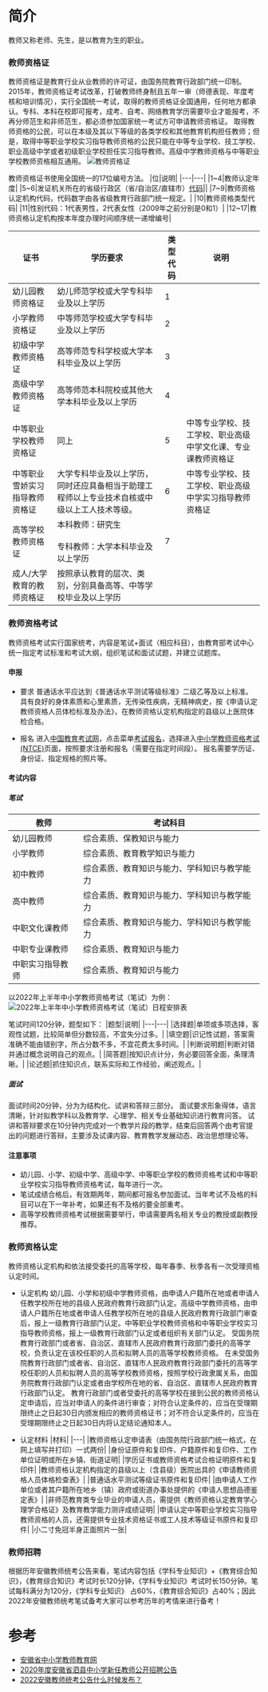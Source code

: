 简介
===
  教师又称老师、先生，是以教育为生的职业。

### 教师资格证
  教师资格证是教育行业从业教师的许可证，由国务院教育行政部门统一印制。
  2015年，教师资格证考试改革，打破教师终身制且五年一审（师德表现、年度考核和培训情况），实行全国统一考试，取得的教师资格证全国通用，任何地方都承认。专科、本科在校即可报考，成考、自考、网络教育学历需要毕业才能报考，不再分师范生和非师范生，都必须参加国家统一考试方可申请教师资格证。
  取得教师资格的公民，可以在本级及其以下等级的各类学校和其他教育机构担任教师；但是，取得中等职业学校实习指导教师资格的公民只能在中等专业学校、技工学校、职业高级中学或者初级职业学校担任实习指导教师。高级中学教师资格与中等职业学校教师资格相互通用。
![教师资格证](pic/教师资格证.PNG)

  教师资格证书使用全国统一的17位编号方法。
|位|说明|
|---|---|
|1~4|教师认定年度|
|5~6|发证机关所在的省级行政区（省/自治区/直辖市）[代码](https://baike.baidu.com/item/%E8%A1%8C%E6%94%BF%E5%8C%BA%E5%88%92%E4%BB%A3%E7%A0%81)||
|7~9|教师资格认定机构代码，代码数字由各省级教育行政部门统一规定。|
|10|教师资格类型代码|
|11|性别代码：1代表男性，2代表女性（2009年之前分别是0和1）|
|12~17|教师资格认定机构按本年度办理时间顺序统一递增编号|

|证书|学历要求|类型代码|说明|
|---|---|---|---|
|幼儿园教师资格证|幼儿师范学校或大学专科毕业及以上学历|1||
|小学教师资格证|中等师范学校或大学专科毕业及以上学历|2||
|初级中学教师资格证|高等师范专科学校或大学本科毕业及以上学历|3||
|高级中学教师资格证|高等师范本科院校或其他大学本科毕业及以上学历|4||
|中等职业学校教师资格证|同上|5|中等专业学校、技工学校、职业高级中学文化课、专业课教师资格证|
|中等职业雪娇实习指导教师资格证|大学专科毕业及以上学历，同时还应具备相当于助理工程师以上专业技术自核或中级以上工人技术等级。|6|中等专业学校、技工学校、职业高级中学实习指导教师资格证|
|高等学校教师资格证|本科教师：研究生<br></br>专科教师：大学本科毕业及以上学历|7||
|成人/大学教育的教师资格证|按照承认教育的层次、类别，分别具备高等、中等学校毕业及以上学历||

### 教师资格考试
  教师资格考试实行国家统考，内容是笔试+面试（相应科目），由教育部考试中心统一指定考试标准和考试大纲，组织笔试和面试试题，并建立试题库。

#### 申报
* 要求
  普通话水平应达到《普通话水平测试等级标准》二级乙等及以上标准。
  具有良好的身体素质和心里素质，无传染性疾病，无精神病史，按《申请认定教师资格人员体检标准及办法》，在教师资格认定机构指定的县级以上医院体检合格。

* 报名
  进入[中国教育考试网](pic/中国教育考试网.PNG)，点击菜单[考试报名](http://www.neea.edu.cn/html1/folder/1607/298-1.htm)，选择进入[中小学教师资格考试(NTCE)](http://ntce.neea.edu.cn/)页面，按照要求注册和报名（需要在指定时间段）。
  报名需要学历证、身份证、指定规格的照片等。

#### 考试内容
##### 笔试
|教师|考试科目|
|---|---|
|幼儿园教师|综合素质、保教知识与能力|
|小学教师|综合素质、教育教学知识与能力|
|初中教师|综合素质、教育知识与能力、学科知识与教学能力|
|高中教师|综合素质、教育知识与能力、学科知识与教学能力|
|中职文化课教师|综合素质、教育知识与能力、学科知识与教学能力|
|中职专业课教师|综合素质、教育知识与能力|
|中职实习指导教师|综合素质、教育知识与能力|

  以2022年上半年中小学教师资格考试（笔试）为例：
![2022年上半年中小学教师资格考试（笔试）日程安排表](pic/2022年上半年中小学教师资格考试（笔试）日程安排表.PNG)

  笔试时间120分钟，题型如下：
|题型|说明|
|---|---|
|选择题|单项或多项选择，客观性试题，比较简单但分数较高，不宜失分过多。|
|填空题|识记性试题，答案需准确不能由错别字，所占分数不多，不宜花费太多时间。|
|判断说明题|判断对错并通过概念说明自己的观点。|
|简答题|按知识点计分，务必要回答全面，条理清晰。|
|论述题|抓住知识点，联系实际和工作经验，阐述观点。|

##### 面试
  面试时间20分钟，分为为结构化、试讲和答辩三部分。
  面试要求形象得体，语言清晰，针对拟教学科以及教育学、心理学、相关专业基础知识进行教育问答。
  试讲和答辩要求在10分钟内完成对一个教学片段的教学，结束后回答两个由考官提出的问题进行答辩，主要涉及试课内容、教育教学发展动态、政治思想理论等。

#### 注意事项
* 幼儿园、小学、初级中学、高级中学、中等职业学校的教师资格考试和中等职业学校实习指导教师资格考试，每年进行一次。
* 笔试成绩合格后，有效期两年，期间都可报名参加面试。当年考试不及格的科目可以在下一年补考，如果还有不及格的要全部重考。
* 高等学校教师资格考试根据需要举行，申请需要两名相关专业的教授或副教授推荐。

### 教师资格认定
  教师资格认定机构和依法接受委托的高等学校，每年春季、秋季各有一次受理资格认定时间。

* 认定机构
  幼儿园、小学和初级中学教师资格，由申请人户籍所在地或者申请人任教学校所在地的县级人民政府教育行政部门认定。高级中学教师资格，由申请人户籍所在地或者申请人任教学校所在地的县级人民政府教育行政部门审查后，报上一级教育行政部门认定。中等职业学校教师资格和中等职业学校实习指导教师资格，报上一级教育行政部门认定或者组织有关部门认定。
  受国务院教育行政部门或者省、自治区、直辖市人民政府教育行政部门委托的高等学校，负责认定在该校任职的人员和拟聘人员的高等学校教师资格。
  在未受国务院教育行政部门或者省、自治区、直辖市人民政府教育行政部门委托的高等学校任职的人员和拟聘人员的高等学校教师资格，按照学校行政隶属关系，由国务院教育行政部门认定或者由学校所在地的省、自治区、直辖市人民政府教育行政部门认定。
  教育行政部门或者受委托的高等学校在接到公民的教师资格认定申请后，应当对申请人的条件进行审查；对符合认定条件的，应当在受理期限终止之日起30日内颁发相应的教师资格证书；对不符合认定条件的，应当在受理期限终止之日起30日内将认定结论通知本人。

* 认定材料
|材料|
|---|
|教师资格认定申请表（由国务院行政部门统一格式，在网上填写并打印）一式两份|
|身份证原件和复印件、户籍原件和复印件、工作单位证明或所在乡镇、街道证明|
|学历证书或教师资格考试合格证明原件和复印件|
|教师资格认定机构指定的县级以上（含县级）医院出具的《申请教师资格人员体格检查表》|
|普通话水平测试等级证书原件和复印件|
|由申请人工作单位或者其户籍所在地乡（镇）政府或街道办事处提供的《申请人思想品德鉴定表》|
|非师范教育类专业毕业的申请人员，需提供《教师资格认定教育学心理学合格证》及教育教学能力测评成绩证明|
|申请认定中等职业学校实习指导教师资格的人员，还需提供专业技术资格证书或工人技术等级证书原件和复印件|
|小二寸免冠半身正面照片一张|

### 教师招聘
  根据历年安徽教师统考公告来看，笔试内容包括《学科专业知识》+《教育综合知识》，《教育综合知识》考试时长120分钟，《学科专业知识》考试时长150分钟。笔试每科满分为120分，《学科专业知识》 占60%，《教育综合知识》占40%；因此2022年安徽教师统考笔试备考大家可以参考历年的考情来进行备考！

参考
===
* [安徽省中小学教师教育网](http://www.jsjy.ah.cn/cms/)
* [2020年度安徽省泗县中小学新任教师公开招聘公告](https://www.sixian.gov.cn/xwzx/tzgg/141703421.html)
* [2022安徽教师统考公告什么时候发布？](https://ah.offcn.com/html/2022/02/414327.html)